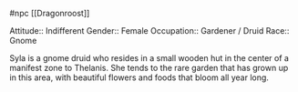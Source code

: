 #npc [[Dragonroost]]

Attitude:: Indifferent
Gender:: Female
Occupation:: Gardener / Druid
Race:: Gnome

Syla is a gnome druid who resides in a small wooden hut in the center of a manifest zone to Thelanis. She tends to the rare garden that has grown up in this area, with beautiful flowers and foods that bloom all year long.